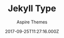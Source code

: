 ---
title: Jekyll Type
github: https://github.com/aspirethemes/type
demo: https://type-jekyll.aspirethemes.com/
author: Aspire Themes
ssg:
  - Jekyll
cms:
  - No Cms
date: 2017-09-25T11:27:16.000Z
github_branch: master
description: 🎉  Minimal and Clean Free Jekyll Theme
stale: false
---